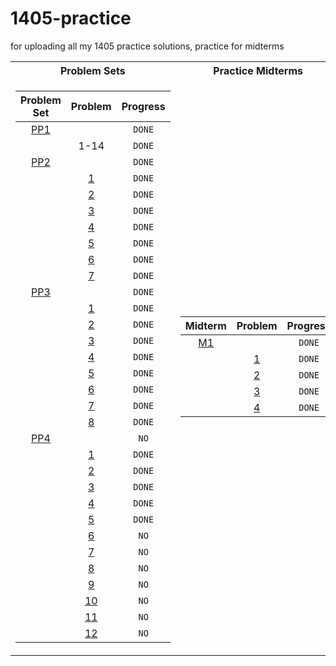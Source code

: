 # 1405-practice
for uploading all my 1405 practice solutions, practice for midterms
<table>
<tr><th>Problem Sets</th><th>Practice Midterms</th></tr>
<tr><td>

| Problem Set |                Problem                | Progress |
| :---------: | :-----------------------------------: | :------: |
|    [PP1]    |                                       |  `DONE`  |
|             |                 1-14                  |  `DONE`  |
|    [PP2]    |                                       |  `DONE`  |
|             |     [1](./psets/02/helloWorld.py)     |  `DONE`  |
|             |     [2](./psets/02/userInput.py)      |  `DONE`  |
|             |      [3](./psets/02/nameAge.py)       |  `DONE`  |
|             |     [4](./psets/02/conversion.py)     |  `DONE`  |
|             |       [5](./psets/02/volume.py)       |  `DONE`  |
|             |  [6](./psets/02/gradeCalculator.py)   |  `DONE`  |
|             |      [7](./psets/02/guessing.py)      |  `DONE`  |
|    [PP3]    |                                       |  `DONE`  |
|             |  [1](./psets/03/simpleCalculator.py)  |  `DONE`  |
|             |     [2](./psets/03/leapYears.py)      |  `DONE`  |
|             | [3](./psets/03/movieExpertSystem.py)  |  `DONE`  |
|             | [4](./psets/03/currencyConversion.py) |  `DONE`  |
|             |       [5](./psets/03/stopGo.py)       |  `DONE`  |
|             |      [6](./psets/03/passFail.py)      |  `DONE`  |
|             |     [7](./psets/03/triviaGame.py)     |  `DONE`  |
|             |     [8](./psets/03/tictactoe.py)      |  `DONE`  |
|    [PP4]    |                                       |   `NO`   |
|             |      [1](./psets/04/divisors.py)      |  `DONE`  |
|             |  [2](./psets/04/vegetableGarden.py)   |  `DONE`  |
|             |    [3](./psets/04/numOfDigits.py)     |  `DONE`  |
|             |   [4](./psets/04/gradeAnalysis.py)    |  `DONE`  |
|             |   [5](./psets/4/trackingNumbers.py)   |  `DONE`  |
|             |           [6](./psets/04/)            |   `NO`   |
|             |           [7](./psets/04/)            |   `NO`   |
|             |           [8](./psets/04/)            |   `NO`   |
|             |           [9](./psets/04/)            |   `NO`   |
|             |           [10](./psets/04/)           |   `NO`   |
|             |           [11](./psets/04/)           |   `NO`   |
|             |           [12](./psets/04/)           |   `NO`   |

[PP1]:./psets/01/PP1.pdf
[PP2]:./psets/02/PP2.pdf
[PP3]:./psets/03/PP3.pdf
[PP4]:./psets/04/PP4.pdf

</td><td>


| Midterm |                Problem                | Progress |
| :-----: | :-----------------------------------: | :------: |
|  [M1]   |                                       |  `DONE`  |
|         | [1](./midterm-practice/01/code-p1.py) |  `DONE`  |
|         | [2](./midterm-practice/01/code-p2.py) |  `DONE`  |
|         | [3](./midterm-practice/01/code-p3.py) |  `DONE`  |
|         | [4](./midterm-practice/01/code-p4.py) |  `DONE`  |

[M1]:./midterm-practice/01/pm1.pdf

</td></tr> </table>
